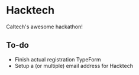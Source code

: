 # Hacktech
Caltech's awesome hackathon!

## To-do
* Finish actual registration TypeForm
* Setup a (or multiple) email address for Hacktech

